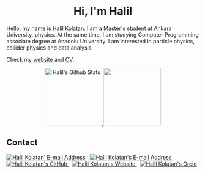 <h1 align="center">Hi, I'm Halil</h1>

Hello, my name is Halil Kolatan. I am a Master's student at Ankara University, physics. At the same time, I am studying Computer Programming associate degree at Anadolu University. I am interested in particle physics, collider physics and data analysis. 

Check my [website](https://hkolatan.github.io) and [CV]().


<p align="center">
  <a href="https://github.com/anuraghazra/github-readme-stats"> <img height="150em"  src="https://github-readme-stats.vercel.app/api?username=hkolatan&theme=algolia&show_icons=true&count_private=true&hide_border=true" alt="Halil's Github Stats"/>  </a>
  <a href="https://github.com/anuraghazra/github-readme-stats"> <img height="150em" src="https://github-readme-stats-eight-theta.vercel.app/api/top-langs/?username=hkolatan&layout=compact&langs_count=8&theme=algolia&count_private=true&hide_border=true&custom_title=Most%20Used%20Languages%0A"/>  </a>



## Contact

<div align="left">
  <a href="mailto:halilkolatan@pm.me" target="_blank" rel="noreferrer"> <img alt="Halil Kolatan' E-mail Address" src="https://img.shields.io/badge/ProtonMail-8B89CC?style=for-the-badge&logo=protonmail&logoColor=white" /> </a>
  &nbsp;
   <a href="mailto:hkolatan@ankara.edu.tr" target="_blank" rel="noreferrer"> <img alt="Halil Kolatan's E-mail Address" src="https://img.shields.io/badge/E--mail-7952B3?style=for-the-badge&logoColor=white&logo=minutemailer" /> </a>
  &nbsp;
  <a href="https://github.com/hkolatan" target="_blank" rel="noreferrer"> <img alt="Halil Kolatan's GitHub" src="https://img.shields.io/badge/GitHub-100000?style=for-the-badge&logo=github&logoColor=white" /> </a>
  &nbsp;
  <a href="https://hkolatan.github.io" target="_blank" rel="noreferrer"> <img alt="Halil Kolatan's Website" src="https://img.shields.io/badge/website-000000?style=for-the-badge&logo=About.me&logoColor=white" /> </a>
  &nbsp;
  <a href="https://orcid.org/0000-0002-1684-9602" target="_blank" rel="noreferrer"> <img alt="Halil Kolatan's Orcid" src="https://img.shields.io/badge/orcid-1785bd?style=for-the-badge&logoColor=white&logo=orcid" /> </a>


<!--
**hkolatan/hkolatan** is a ✨ _special_ ✨ repository because its `README.md` (this file) appears on your GitHub profile.

